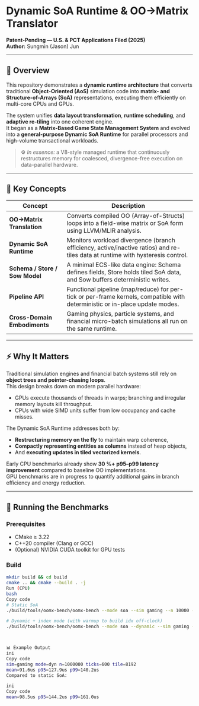 # Dynamic SoA Runtime & OO→Matrix Translator
**Patent-Pending — U.S. & PCT Applications Filed (2025)**  
**Author:** Sungmin (Jason) Jun

---

## 🧩 Overview
This repository demonstrates a **dynamic runtime architecture** that converts traditional **Object-Oriented (AoS)** simulation code into **matrix- and Structure-of-Arrays (SoA)** representations, executing them efficiently on multi-core CPUs and GPUs.

The system unifies **data layout transformation**, **runtime scheduling**, and **adaptive re-tiling** into one coherent engine.  
It began as a **Matrix-Based Game State Management System** and evolved into a **general-purpose Dynamic SoA Runtime** for parallel processors and high-volume transactional workloads.

> ⚙️ *In essence:* a V8-style managed runtime that continuously restructures memory for coalesced, divergence-free execution on data-parallel hardware.

---

## 🧠 Key Concepts

| Concept | Description |
|----------|--------------|
| **OO→Matrix Translation** | Converts compiled OO (Array-of-Structs) loops into a field-wise matrix or SoA form using LLVM/MLIR analysis. |
| **Dynamic SoA Runtime** | Monitors workload divergence (branch efficiency, active/inactive ratios) and re-tiles data at runtime with hysteresis control. |
| **Schema / Store / Sow Model** | A minimal ECS-like data engine: Schema defines fields, Store holds tiled SoA data, and Sow buffers deterministic writes. |
| **Pipeline API** | Functional pipeline (map/reduce) for per-tick or per-frame kernels, compatible with deterministic or in-place update modes. |
| **Cross-Domain Embodiments** | Gaming physics, particle systems, and financial micro-batch simulations all run on the same runtime. |

---

## ⚡ Why It Matters

Traditional simulation engines and financial batch systems still rely on **object trees and pointer-chasing loops**.  
This design breaks down on modern parallel hardware:

- GPUs execute thousands of threads in warps; branching and irregular memory layouts kill throughput.  
- CPUs with wide SIMD units suffer from low occupancy and cache misses.

The Dynamic SoA Runtime addresses both by:
- **Restructuring memory on the fly** to maintain warp coherence,
- **Compactly representing entities as columns** instead of heap objects,
- And **executing updates in tiled vectorized kernels**.

Early CPU benchmarks already show **30 %+ p95–p99 latency improvement** compared to baseline OO implementations.  
GPU benchmarks are in progress to quantify additional gains in branch efficiency and energy reduction.

---

## 🧪 Running the Benchmarks

### Prerequisites
- CMake ≥ 3.22  
- C++20 compiler (Clang or GCC)  
- (Optional) NVIDIA CUDA toolkit for GPU tests  

### Build
```bash
mkdir build && cd build
cmake .. && cmake --build . -j
Run (CPU)
bash
Copy code
# Static SoA
./build/tools/oomx-bench/oomx-bench --mode soa --sim gaming --n 10000 --ticks 100 --tile 8192

# Dynamic + index mode (with warmup to build idx off-clock)
./build/tools/oomx-bench/oomx-bench --mode soa --dynamic --sim gaming --n 10000 --ticks 100 --warmup 20 --tile 8192



📊 Example Output
ini
Copy code
sim=gaming mode=dyn n=1000000 ticks=600 tile=8192
mean=91.6us p95=127.9us p99=140.2us
Compared to static SoA:

ini
Copy code
mean=98.5us p95=144.2us p99=161.0us
